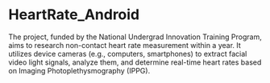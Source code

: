 # HeartRate_Android
The project, funded by the National Undergrad Innovation Training Program, aims to research non-contact heart rate measurement within a year. It utilizes device cameras (e.g., computers, smartphones) to extract facial video light signals, analyze them, and determine real-time heart rates based on Imaging Photoplethysmography (IPPG).
